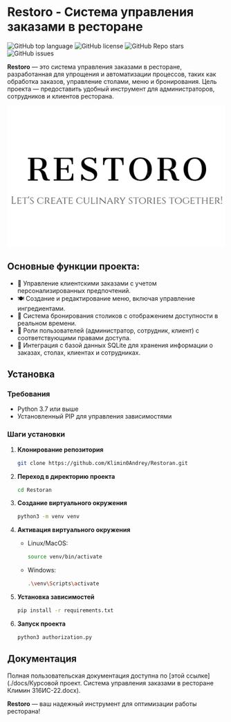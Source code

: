 # Restoro - Система управления заказами в ресторане

![GitHub top language](https://img.shields.io/github/languages/top/Klimin0Andrey/Restoran)
![GitHub license](https://img.shields.io/github/license/Klimin0Andrey/Restoran)
![GitHub Repo stars](https://img.shields.io/github/stars/Klimin0Andrey/Restoran)
![GitHub issues](https://img.shields.io/github/issues/Klimin0Andrey/Restoran)

**Restoro** — это система управления заказами в ресторане, разработанная для упрощения и автоматизации процессов, таких как обработка заказов, управление столами, меню и бронирования. Цель проекта — предоставить удобный инструмент для администраторов, сотрудников и клиентов ресторана.

![Restoro](./docs/logo.png)

## Основные функции проекта:

- 🔧 Управление клиентскими заказами с учетом персонализированных предпочтений.
- 🍽️ Создание и редактирование меню, включая управление ингредиентами.
- 📍 Система бронирования столиков с отображением доступности в реальном времени.
- 🔐 Роли пользователей (администратор, сотрудник, клиент) с соответствующими правами доступа.
- 🔫 Интеграция с базой данных SQLite для хранения информации о заказах, столах, клиентах и сотрудниках.

## Установка

### Требования
- Python 3.7 или выше
- Установленный PIP для управления зависимостями

### Шаги установки

1. **Клонирование репозитория**
   ```bash
   git clone https://github.com/Klimin0Andrey/Restoran.git
   ```

2. **Переход в директорию проекта**
   ```bash
   cd Restoran
   ```

3. **Создание виртуального окружения**
   ```bash
   python3 -m venv venv
   ```

4. **Активация виртуального окружения**
   - Linux/MacOS:
     ```bash
     source venv/bin/activate
     ```
   - Windows:
     ```bash
     .\venv\Scripts\activate
     ```

5. **Установка зависимостей**
   ```bash
   pip install -r requirements.txt
   ```

6. **Запуск проекта**
   ```bash
   python3 authorization.py
   ```

## Документация
Полная пользовательская документация доступна по [этой ссылке](./docs/Курсовой проект. Система управления заказами в ресторане Климин 316ИС-22.docx).


**Restoro** — ваш надежный инструмент для оптимизации работы ресторана!

